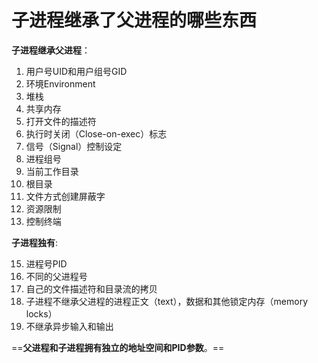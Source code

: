 # 子进程继承了父进程的哪些东西

**子进程继承父进程**：

1. 用户号UID和用户组号GID
2. 环境Environment
3. 堆栈
4. 共享内存
5. 打开文件的描述符
6. 执行时关闭（Close-on-exec）标志
7. 信号（Signal）控制设定
8. 进程组号
9. 当前工作目录
10. 根目录
11. 文件方式创建屏蔽字
12. 资源限制
13. 控制终端

**子进程独有**:

15. 进程号PID
2. 不同的父进程号
3. 自己的文件描述符和目录流的拷贝
4. 子进程不继承父进程的进程正文（text），数据和其他锁定内存（memory locks）
5. 不继承异步输入和输出

==**父进程和子进程拥有独立的地址空间和PID参数**。==